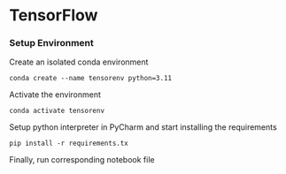 # TensorFlow

### Setup Environment
Create an isolated conda environment

```
conda create --name tensorenv python=3.11
```
Activate the environment
```
conda activate tensorenv
```
Setup python interpreter in PyCharm and start installing the requirements
```
pip install -r requirements.tx
```
Finally, run corresponding notebook file